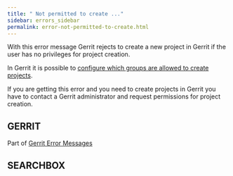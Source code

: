 ```yaml
---
title: " Not permitted to create ..."
sidebar: errors_sidebar
permalink: error-not-permitted-to-create.html
---
```

With this error message Gerrit rejects to create a new project in Gerrit
if the user has no privileges for project creation.

In Gerrit it is possible to [configure which groups are allowed to
create projects](config-gerrit.html#repository).

If you are getting this error and you need to create projects in Gerrit
you have to contact a Gerrit administrator and request permissions for
project creation.

## GERRIT

Part of [Gerrit Error Messages](error-messages.html)

## SEARCHBOX

